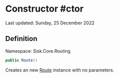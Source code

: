 # Constructor #ctor
Last updated: Sunday, 25 December 2022

## Definition
Namespace: Sisk.Core.Routing

```csharp
public Route()
```

Creates an new [Route](/spec/Sisk/Core/Routing/Route) instance with no parameters.

